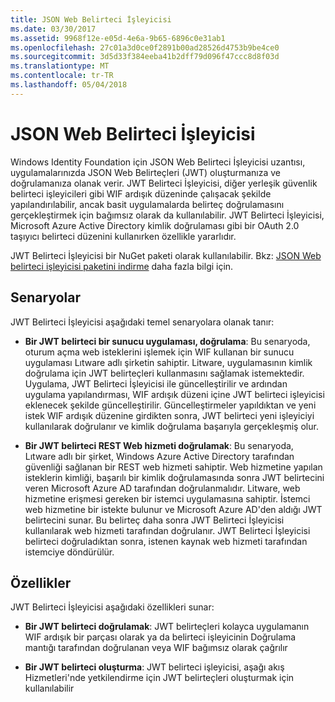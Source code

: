 ```yaml
---
title: JSON Web Belirteci İşleyicisi
ms.date: 03/30/2017
ms.assetid: 9968f12e-e05d-4e6a-9b65-6896c0e31ab1
ms.openlocfilehash: 27c01a3d0ce0f2891b00ad28526d4753b9be4ce0
ms.sourcegitcommit: 3d5d33f384eeba41b2dff79d096f47ccc8d8f03d
ms.translationtype: MT
ms.contentlocale: tr-TR
ms.lasthandoff: 05/04/2018
---
```

# <a name="json-web-token-handler"></a>JSON Web Belirteci İşleyicisi
Windows Identity Foundation için JSON Web Belirteci İşleyicisi uzantısı, uygulamalarınızda JSON Web Belirteçleri (JWT) oluşturmanıza ve doğrulamanıza olanak verir. JWT Belirteci İşleyicisi, diğer yerleşik güvenlik belirteci işleyicileri gibi WIF ardışık düzeninde çalışacak şekilde yapılandırılabilir, ancak basit uygulamalarda belirteç doğrulamasını gerçekleştirmek için bağımsız olarak da kullanılabilir. JWT Belirteci İşleyicisi, Microsoft Azure Active Directory kimlik doğrulaması gibi bir OAuth 2.0 taşıyıcı belirteci düzenini kullanırken özellikle yararlıdır.  
  
 JWT Belirteci İşleyicisi bir NuGet paketi olarak kullanılabilir. Bkz: [JSON Web belirteci işleyicisi paketini indirme](../../../docs/framework/security/downloading-the-json-web-token-handler-package.md) daha fazla bilgi için.  
  
## <a name="scenarios"></a>Senaryolar  
 JWT Belirteci İşleyicisi aşağıdaki temel senaryolara olanak tanır:  
  
-   **Bir JWT belirteci bir sunucu uygulaması, doğrulama**: Bu senaryoda, oturum açma web isteklerini işlemek için WIF kullanan bir sunucu uygulaması Lıtware adlı şirketin sahiptir. Litware, uygulamasının kimlik doğrulama için JWT belirteçleri kullanmasını sağlamak istemektedir. Uygulama, JWT Belirteci İşleyicisi ile güncelleştirilir ve ardından uygulama yapılandırması, WIF ardışık düzeni içine JWT belirteci işleyicisi eklenecek şekilde güncelleştirilir. Güncelleştirmeler yapıldıktan ve yeni istek WIF ardışık düzenine girdikten sonra, JWT belirteci yeni işleyiciyi kullanılarak doğrulanır ve kimlik doğrulama başarıyla gerçekleşmiş olur.  
  
-   **Bir JWT belirteci REST Web hizmeti doğrulamak**: Bu senaryoda, Lıtware adlı bir şirket, Windows Azure Active Directory tarafından güvenliği sağlanan bir REST web hizmeti sahiptir. Web hizmetine yapılan isteklerin kimliği, başarılı bir kimlik doğrulamasında sonra JWT belirtecini veren Microsoft Azure AD tarafından doğrulanmalıdır. Litware, web hizmetine erişmesi gereken bir istemci uygulamasına sahiptir. İstemci web hizmetine bir istekte bulunur ve Microsoft Azure AD'den aldığı JWT belirtecini sunar. Bu belirteç daha sonra JWT Belirteci İşleyicisi kullanılarak web hizmeti tarafından doğrulanır. JWT Belirteci İşleyicisi belirteci doğruladıktan sonra, istenen kaynak web hizmeti tarafından istemciye döndürülür.  
  
## <a name="features"></a>Özellikler  
 JWT Belirteci İşleyicisi aşağıdaki özellikleri sunar:  
  
-   **Bir JWT belirteci doğrulamak**: JWT belirteçleri kolayca uygulamanın WIF ardışık bir parçası olarak ya da belirteci işleyicinin Doğrulama mantığı tarafından doğrulanan veya WIF bağımsız olarak çağrılır  
  
-   **Bir JWT belirteci oluşturma**: JWT belirteci işleyicisi, aşağı akış Hizmetleri'nde yetkilendirme için JWT belirteçleri oluşturmak için kullanılabilir
